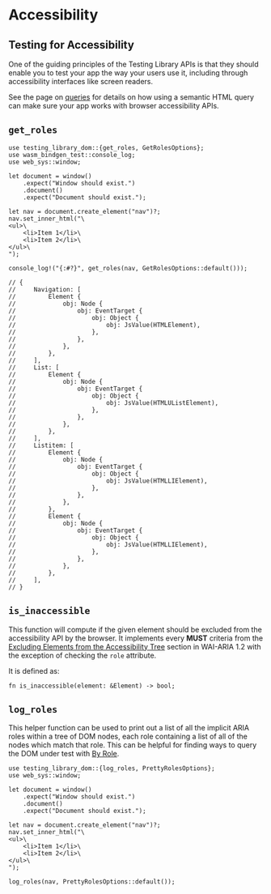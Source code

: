 # Accessibility

## Testing for Accessibility

One of the guiding principles of the Testing Library APIs is that they should enable you to test your app the way your users use it, including through accessibility interfaces like screen readers.

See the page on [queries](../queries/about-queries.md#priority) for details on how using a semantic HTML query can make sure your app works with browser accessibility APIs.

## `get_roles`

```rust,ignore
use testing_library_dom::{get_roles, GetRolesOptions};
use wasm_bindgen_test::console_log;
use web_sys::window;

let document = window()
    .expect("Window should exist.")
    .document()
    .expect("Document should exist.");

let nav = document.create_element("nav")?;
nav.set_inner_html("\
<ul>\
    <li>Item 1</li>\
    <li>Item 2</li>\
</ul>\
");

console_log!("{:#?}", get_roles(nav, GetRolesOptions::default()));

// {
//     Navigation: [
//         Element {
//             obj: Node {
//                 obj: EventTarget {
//                     obj: Object {
//                         obj: JsValue(HTMLElement),
//                     },
//                 },
//             },
//         },
//     ],
//     List: [
//         Element {
//             obj: Node {
//                 obj: EventTarget {
//                     obj: Object {
//                         obj: JsValue(HTMLUListElement),
//                     },
//                 },
//             },
//         },
//     ],
//     Listitem: [
//         Element {
//             obj: Node {
//                 obj: EventTarget {
//                     obj: Object {
//                         obj: JsValue(HTMLLIElement),
//                     },
//                 },
//             },
//         },
//         Element {
//             obj: Node {
//                 obj: EventTarget {
//                     obj: Object {
//                         obj: JsValue(HTMLLIElement),
//                     },
//                 },
//             },
//         },
//     ],
// }
```

## `is_inaccessible`

This function will compute if the given element should be excluded from the accessibility API by the browser. It implements every **MUST** criteria from the [Excluding Elements from the Accessibility Tree](https://www.w3.org/TR/wai-aria-1.2/#tree_exclusion) section in WAI-ARIA 1.2 with the exception of checking the `role` attribute.

It is defined as:

```rust,ignore
fn is_inaccessible(element: &Element) -> bool;
```

## `log_roles`

This helper function can be used to print out a list of all the implicit ARIA roles within a tree of DOM nodes, each role containing a list of all of the nodes which match that role. This can be helpful for finding ways to query the DOM under test with [By Role](../queries/by-role.md).

```rust,ignore
use testing_library_dom::{log_roles, PrettyRolesOptions};
use web_sys::window;

let document = window()
    .expect("Window should exist.")
    .document()
    .expect("Document should exist.");

let nav = document.create_element("nav")?;
nav.set_inner_html("\
<ul>\
    <li>Item 1</li>\
    <li>Item 2</li>\
</ul>\
");

log_roles(nav, PrettyRolesOptions::default());
```
